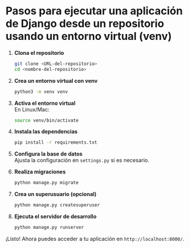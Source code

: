 # Pasos para ejecutar una aplicación de Django desde un repositorio usando un entorno virtual (venv)

1. **Clona el repositorio**  
    ```bash
    git clone <URL-del-repositorio>
    cd <nombre-del-repositorio>
    ```

2. **Crea un entorno virtual con venv**  
    ```bash
    python3 -m venv venv
    ```

3. **Activa el entorno virtual**  
    En Linux/Mac:
    ```bash
    source venv/bin/activate
    ```

4. **Instala las dependencias**  
    ```bash
    pip install -r requirements.txt
    ```

5. **Configura la base de datos**  
    Ajusta la configuración en `settings.py` si es necesario.

6. **Realiza migraciones**  
    ```bash
    python manage.py migrate
    ```

7. **Crea un superusuario (opcional)**  
    ```bash
    python manage.py createsuperuser
    ```

8. **Ejecuta el servidor de desarrollo**  
    ```bash
    python manage.py runserver
    ```

¡Listo! Ahora puedes acceder a tu aplicación en `http://localhost:8000/`.